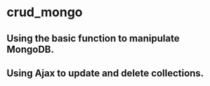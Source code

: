 # crud_mongo
## Using the basic function to manipulate MongoDB.
## Using Ajax to update and delete collections.
